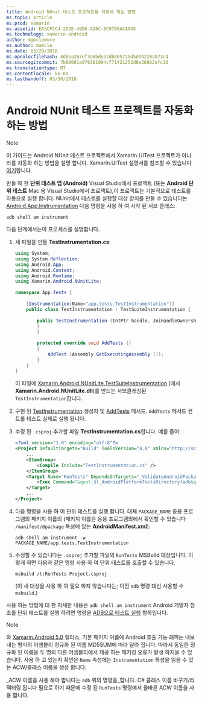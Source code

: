 ```yaml
---
title: Android NUnit 테스트 프로젝트를 자동화 하는 방법
ms.topic: article
ms.prod: xamarin
ms.assetid: EA3CFCC4-2D2E-49D6-A26C-8C0706ACA045
ms.technology: xamarin-android
author: mgmclemore
ms.author: mamcle
ms.date: 03/29/2018
ms.openlocfilehash: 4d8ea267ef3a6bdea2db805725d5dd4220ab73c4
ms.sourcegitcommit: 7b88081a979381094c771421253d8a388b2afc16
ms.translationtype: MT
ms.contentlocale: ko-KR
ms.lasthandoff: 03/30/2018
---
```

# <a name="how-do-i-automate-an-android-nunit-test-project"></a>Android NUnit 테스트 프로젝트를 자동화 하는 방법

> [!NOTE]
> 이 가이드는 Android NUnit 테스트 프로젝트에서 Xamarin.UITest 프로젝트가 아니라를 자동화 하는 방법을 설명 합니다. Xamarin.UITest 설명서를 참조할 수 있습니다 [여기](https://docs.microsoft.com/appcenter/test-cloud/preparing-for-upload/uitest)합니다.

만들 때 한 **단위 테스트 앱 (Android)** Visual Studio에서 프로젝트 (또는 **Android 단위 테스트** Mac 용 Visual Studio에서 프로젝트),이 프로젝트는 기본적으로 테스트를 자동으로 실행 합니다.
NUnit에서 테스트를 실행할 대상 장치를 만들 수 있습니다는 [Android.App.Instrumentation](https://developer.xamarin.com/api/type/Android.App.Instrumentation/) 다음 명령을 사용 하 여 시작 된 서브 클래스: 

```shell
adb shell am instrument 
```

다음 단계에서는이 프로세스를 설명합니다.

1.  새 파일을 만들 **TestInstrumentation.cs**: 

    ```cs 
    using System;
    using System.Reflection;
    using Android.App;
    using Android.Content;
    using Android.Runtime;
    using Xamarin.Android.NUnitLite;
     
    namespace App.Tests {
     
        [Instrumentation(Name="app.tests.TestInstrumentation")]
        public class TestInstrumentation : TestSuiteInstrumentation {
     
            public TestInstrumentation (IntPtr handle, JniHandleOwnership transfer) : base (handle, transfer)
            {
            }
     
            protected override void AddTests ()
            {
                AddTest (Assembly.GetExecutingAssembly ());
            }
        }
    }
    ```
    이 파일에 [Xamarin.Android.NUnitLite.TestSuiteInstrumentation](https://developer.xamarin.com/api/type/Xamarin.Android.NUnitLite.TestSuiteInstrumentation/) (에서 **Xamarin.Android.NUnitLite.dll**)를 만드는 서브클래싱된 `TestInstrumentation`합니다.

2.  구현 된 [TestInstrumentation](https://developer.xamarin.com/api/constructor/Xamarin.Android.NUnitLite.TestSuiteInstrumentation.TestSuiteInstrumentation/p/System.IntPtr/Android.Runtime.JniHandleOwnership/) 생성자 및 [AddTests](https://developer.xamarin.com/api/member/Xamarin.Android.NUnitLite.TestSuiteInstrumentation.AddTests%28%29) 메서드. `AddTests` 메서드 컨트롤 테스트 실제로 실행 됩니다.

3.  수정 된 `.csproj` 추가할 파일 **TestInstrumentation.cs**합니다. 예를 들어:

    ```xml
    <?xml version="1.0" encoding="utf-8"?>
    <Project DefaultTargets="Build" ToolsVersion="4.0" xmlns="http://schemas.microsoft.com/developer/msbuild/2003">
        ...
        <ItemGroup>
            <Compile Include="TestInstrumentation.cs" />
        </ItemGroup>
        <Target Name="RunTests" DependsOnTargets="_ValidateAndroidPackageProperties">
            <Exec Command="&quot;$(_AndroidPlatformToolsDirectory)adb&quot; $(AdbTarget) $(AdbOptions) shell am instrument -w $(_AndroidPackage)/app.tests.TestInstrumentation" />
        </Target>
        ...
    </Project>
    ```

3.  다음 명령을 사용 하 여 단위 테스트를 실행 합니다. 대체 `PACKAGE_NAME` 응용 프로그램의 패키지 이름의 (패키지 이름은 응용 프로그램의에서 확인할 수 있습니다 `/manifest/@package` 특성에 있는 **AndroidManifest.xml**):

    ```shell
    adb shell am instrument -w PACKAGE_NAME/app.tests.TestInstrumentation
    ```

4.  수정할 수 있습니다는 `.csproj` 추가할 파일의 `RunTests` MSBuild 대상입니다. 이렇게 하면 다음과 같은 명령 사용 하 여 단위 테스트를 호출할 수 있습니다.

    ```shell
    msbuild /t:RunTests Project.csproj
    ```
    (이 새 대상을 사용 하 여 필요 하지 않습니다는; 이전 `adb` 명령 대신 사용할 수 `msbuild`.)

사용 하는 방법에 대 한 자세한 내용은 `adb shell am instrument` Android 개발자 참조를 단위 테스트를 실행 하려면 명령을 [ADB으로 테스트 실행](https://developer.android.com/studio/test/command-line.html#RunTestsDevice) 항목입니다.


> [!NOTE]
> 와 [Xamarin.Android 5.0](https://developer.xamarin.com/releases/android/xamarin.android_5/xamarin.android_5.1/#Android_Callable_Wrapper_Naming) 릴리스, 기본 패키지 이름에 Android 호출 가능 래퍼는 내보내는 형식의 어셈블리 정규화 된 이름 MD5SUM에 따라 달라 집니다. 따라서 동일한 정규화 된 이름을 두 명의 다른 어셈블리에서 제공 하는 패키징 오류가 발생 하지을 수 있습니다. 사용 하 고 있는지 확인은 `Name` 속성에는 `Instrumentation` 특성을 읽을 수 있는 ACW/클래스 이름을 생성 합니다.

_ACW 이름을 사용 해야 합니다는 `adb` 위의 명령을_합니다.
C# 클래스 이름 바꾸기/리팩터링 됩니다 필요로 하기 때문에 수정 된 `RunTests` 명령에서 올바른 ACW 이름을 사용 합니다.

